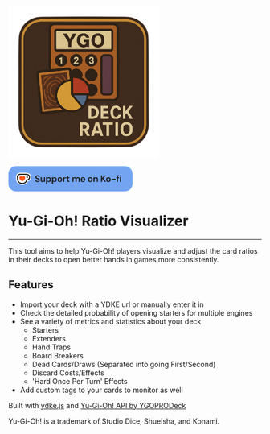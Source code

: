 <img src='./public/Icon.png' alt='Logo' width='300'>
<!-- link to website -->

<a href="https://ko-fi.com/gsonkow" target="_blank"><img src='./src/assets/support_me_on_kofi_blue.png' alt="Support Me on Ko-fi" height='50'/></a>

# Yu-Gi-Oh! Ratio Visualizer

___

This tool aims to help Yu-Gi-Oh! players visualize and adjust the card ratios in their decks to open better hands in games more consistently.

## Features
- Import your deck with a YDKE url or manually enter it in
- Check the detailed probability of opening starters for multiple engines
- See a variety of metrics and statistics about your deck
    - Starters
    - Extenders
    - Hand Traps
    - Board Breakers
    - Dead Cards/Draws (Separated into going First/Second)
    - Discard Costs/Effects
    - 'Hard Once Per Turn' Effects
- Add custom tags to your cards to monitor as well

<!-- ## How to use -->



Built with <a href="https://www.npmjs.com/package/ydke" target='_blank'>ydke.js</a> and <a href='https://ygoprodeck.com/api-guide/' target='_blank'>Yu-Gi-Oh! API by YGOPRODeck</a> 

Yu-Gi-Oh! is a trademark of Studio Dice, Shueisha, and Konami.